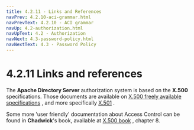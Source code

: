 ```yaml
---
title: 4.2.11 - Links and References
navPrev: 4.2.10-aci-grammar.html
navPrevText: 4.2.10 - ACI grammar
navUp: 4.2-authorization.html
navUpText: 4.2 - Authorization
navNext: 4.3-password-policy.html
navNextText: 4.3 - Password Policy
---
```


# 4.2.11 Links and references

The **Apache Directory Server** authorization system is based on the **X.500**
specifications. Those documents are available on [X.500 freely available specifications](http://www.x500standard.com/index.php?n=Ig.LatestAvail)
, and more specifically [X.501](http://www.itu.int/rec/T-REC-X.501-200811-I!Cor2/dologin.asp?lang=e&id=T-REC-X.501-200811-I!Cor2!PDF-E&type=items)
.

Some more 'user friendly' documentation about Access Control can be found
in **Chadwick**'s book, available at [X.500 book](http://sec.cs.kent.ac.uk/x500book/)
, chapter 8.

